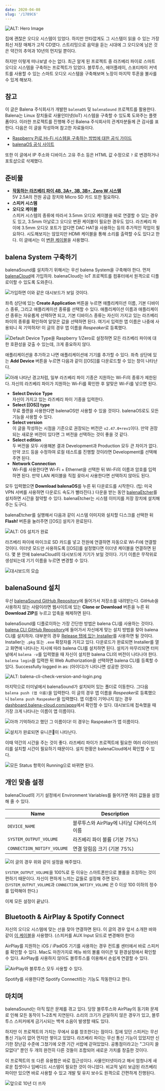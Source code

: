 ```yaml
---
date: 2020-04-08
slug: '/1789C6'
---
```


![ALT: Hero Image](../assets/EED074.jpeg)

집에 괜찮은 오디오 시스템이 있었다. 하지만 안타깝게도 그 시스템이 읽을 수 있는 가장 최신 저장 매체가 고작 CD였다. 스트리밍으로 음악을 듣는 시대에 그 오디오에 남은 것은 약간의 추억과 10년의 먼지일 뿐이다.

하지만 이렇게 떠나보낼 수는 없다. 최근 알게 된 프로젝트 중 라즈베리 파이로 스마트 오디오 시스템을 구축하는 프로젝트가 있었다. 블루투스, 에어플레이, 스포티파이 커넥트를 사용할 수 있는 스마트 오디오 시스템을 구축해보며 노장이 마지막 투혼을 불사를 수 있게 해보자.

## 참고

이 글은 Balena 주식회사가 개발한 `balenaOS` 및 `balenaSound` 프로젝트를 활용한다. Balena는 Linux 장치들로 사물인터넷(IoT) 시스템을 구축할 수 있도록 도와주는 플랫폼이다. 이러한 프로젝트를 진행해 주신 Balena 주식회사의 관계자분들께 큰 감사를 표한다. 다음은 이 글을 작성하며 참고한 자료들이다.

- [Raspberry Pi로 Hi-Fi 시스템을 구축하는 방법에 대한 공식 가이드](https://www.balena.io/blog/turn-your-old-speakers-or-hi-fi-into-bluetooth-receivers-using-only-a-raspberry-pi/)
- [balenaOS 공식 사이트](https://www.balena.io/os/)

또한 이 글에서 IP 주소와 디바이스 고유 주소 등은 HTML 값 수정으로 `?` 로 변경하거나 포토샵으로 삭제했다.

## 준비물

- [**작동하는 라즈베리 파이 4B, 3A+, 3B, 3B+, Zero W 시스템**](https://github.com/balenalabs/balena-sound/blob/master/DeviceSupport.md)  
  5V 2.5A의 전원 공급 장치와 Micro SD 카드 또한 필요하다.
- **스피커 시스템**
- **오디오 케이블**  
  스피커 시스템의 종류에 따라서 3.5mm 오디오 케이블을 바로 연결할 수 있는 경우도 있고, 3.5mm 아날로그 오디오 변환 케이블이 필요한 경우도 있다. 라즈베리 파이에 3.5mm 오디오 포트가 없다면 DAC HAT을 사용하는 등의 추가적인 작업이 필요하다. 시도해보지는 않았지만 HDMI 케이블을 통해 소리를 출력할 수도 있다고 한다. 이 글에서는 이 [변환 케이블](https://www.coupang.com/vp/products/40528383)을 사용했다.

## balena System 구축하기

balenaSound를 설치하기 위해서는 우선 balena System을 구축해야 한다. 먼저 [balenaCloud](https://dashboard.balena-cloud.com/)에 가입하자. balenaCloud는 IoT 프로젝트를 컴퓨터에서 원격으로 디플로이할 수 있도록 도와준다.

![가입하면 이와 같은 대시보드가 보일 것이다.](../assets/5AA7DE.png)

좌측 상단에 있는 **Create Application** 버튼을 누르면 애플리케이션 이름, 기본 디바이스 종류, 그리고 애플리케이션 종류를 선택할 수 있다. 애플리케이션 이름과 애플리케이션 종류는 자유롭게 선택하면 되고, 기본 디바이스 종류는 자신이 가지고 있는 라즈베리 파이의 종류를 확인하여 알맞은 값을 선택하면 된다. 여기서 입력한 앱 이름은 나중에 사용되니 꼭 기억하자! 이 글의 경우 앱 이름을 *Raspeaker*로 등록했다.

![Default Device Type을 Raspberry 1/Zero로 설정하면 모든 라즈베리 파이에 대한 호환성을 갖출 수 있는데, 크게 중요하지 않다.](../assets/65D225.png)

애플리케이션을 추가하고 나면 애플리케이션에 기기를 추가할 수 있다. 좌측 상단에 있는 **Add Device** 버튼을 누르면 다음과 같이 [[OS]]를 다운로드할 수 있는 창이 나타난다.

![아래 나타난 경고처럼, 일부 라즈베리 파이 기종은 지원하는 Wi-Fi의 종류가 제한된다. 자신의 라즈베리 파이가 지원하는 Wi-Fi를 확인한 후 알맞은 Wi-Fi를 넣으면 된다.](../assets/3C71B5.png)

- **Select Device Type**  
  자신이 가지고 있는 라즈베리 파이 기종을 입력한다.
- **Select [[OS]] type**  
  무료 플랜을 사용한다면 balenaOS만 사용할 수 있을 것이다. balenaOS로도 모든 기능을 사용할 수 있다.
- **Select version**  
  이 글을 작성하는 시점을 기준으로 권장되는 버전은 `v2.47.0+rev1`이다. 만약 권장되는 새로운 버전이 있다면 그 버전을 선택하는 것이 좋을 것 같다.
- **Select edition**  
  두 버전을 모두 사용해본 결과 Development과 Production 모두 큰 차이가 없다. 만약 코드 등을 수정하여 로컬 테스트를 진행할 것이라면 Development를 선택해 주면 된다.
- **Network Connection**  
  Wi-Fi를 사용한다면 Wi-Fi + Ethernet을 선택한 뒤 Wi-Fi의 이름과 암호를 입력하면 된다. 만약 LAN 케이블을 직접 꽂아서 사용한다면 선택하지 않아도 된다.

모두 입력했으면 **Download balenaOS**를 누른 뒤 다운로드를 시작한다. (팁: 미국 VPN 서버를 사용하면 다운로드 속도가 빨라진다.) 다운을 받는 동안 [balenaEtcher](https://www.balena.io/etcher/)를 설치하면 시간을 절약할 수 있다. balenaEtcher는 시스템 이미지를 저장 장치에 설치해 주는 도구다.

balenaEtcher를 실행해서 다음과 같이 시스템 이미지와 설치할 디스크를 선택한 뒤 **Flash!** 버튼을 눌러주면 [[OS]] 설치가 완료된다.

![ALT: OS 설치가 완료](../assets/8DD1EA.png)

라즈베리 파이에 마이크로 SD 카드를 넣고 전원에 연결하면 자동으로 Wi-Fi에 연결할 것이다. 이더넷 모드만 사용하도록 [[OS]]를 설정했다면 이더넷 케이블을 연결하면 된다. 몇 분 안에 balenaCloud의 대시보드에 기기가 보일 것이다. 기기 이름은 무작위로 생성되는데 기기 이름을 누르면 변경할 수 있다.

![대시보드의 모습](../assets/13F497.png)

## balenaSound 설치

우선 [balenaSound GitHub Repository](https://github.com/balenalabs/balena-sound)에 들어가서 저장소를 내려받는다. GitHub을 사용하지 않는 사람이라면 웹사이트에 있는 **Clone or Download** 버튼을 누른 뒤 **Download ZIP**를 누르고 압축을 해제하면 된다.

balenaSound를 디플로이하는 가장 간단한 방법은 balena CLI를 사용하는 것이다. [balena CLI GitHub Repository](https://github.com/balena-io/balena-cli)에 들어가서 자신에게 맞는 설치 방법을 찾아 balena CLI를 설치하자. 대부분의 경우 [Release 탭에 있는 Installer](https://github.com/balena-io/balena-cli/releases)를 사용하면 될 것이다. Installer는 `.pkg` 또는 `.exe` 확장자를 가지고 있다. 다운로드가 완료되면 Installer를 열고 화면에 나타나는 지시에 따라 balena CLI를 설치하면 된다. 설치가 마무리되면 터미널에서 `balena -v`를 입력했을 때 자신이 설치한 balena CLI의 버전이 나타나야 한다. `balena login`을 입력한 뒤 Web Authorization을 선택하면 balena CLI를 등록할 수 있다. Successfully logged in as: (아이디)가 나타나면 성공한 것이다.

![ALT: balena-cli-check-version-and-login.png](../assets/C37B97.png)

마지막으로 터미널에서 balenaSound가 설치되어 있는 폴더로 이동한다. 그다음 `balena push (앱 이름)`을 입력한다. 이 글의 경우 앱 이름을 *Raspeaker*로 등록했으니 `balena push Raspeaker`을 입력했다. 앱 이름이 기억나지 않는 경우 [dashboard.balena-cloud.com/apps](https://dashboard.balena-cloud.com/apps)에서 확인할 수 있다. 대시보드에 접속했을 때 가장 크게 나타나는 이름이 앱 이름이다.

![아까 기억하라고 했던 그 이름이다! 이 경우는 Raspeaker가 앱 이름이다.](../assets/FAE4BC.png)

![설치가 완료되면 유니콘🦄이 나타난다.](../assets/DCA788.png)

이때 약간의 시간을 주는 것이 좋다. 라즈베리 파이가 프로젝트에 필요한 여러 라이브러리를 설치할 시간이 필요하기 때문이다. 설치 현황은 balenaCloud에서 확인할 수 있다.

![모든 Status 항목이 Running으로 바뀌면 된다.](../assets/8CB37E.png)

## 개인 맞춤 설정

balenaCloud의 기기 설정에서 Environment Variables를 들어가면 여러 값들을 설정해 줄 수 있다.

| Name                       | Description                                 |
| -------------------------- | ------------------------------------------- |
| `DEVICE_NAME`              | 블루투스와 AirPlay에 나타날 디바이스의 이름 |
| `SYSTEM_OUTPUT_VOLUME`     | 라즈베리 파이 볼륨 (기본 75%)               |
| `CONNECTION_NOTIFY_VOLUME` | 연결 알림음 크기 (기본 75%)                 |

![이 글의 경우 위와 같이 설정을 해주었다.](../assets/40EE41.png)

`SYSTEM_OUTPUT_VOLUME`을 100%로 둔 이유는 스마트폰만으로 볼륨을 조정하는 것이 편하기 때문이다. 자신이 편하게 느끼는 값들로 설정해 주면 된다. (`SYSTEM_OUTPUT_VOLUME`과 `CONNECTION_NOTIFY_VOLUME` 은 0 이상 100 이하의 정수를 입력해야 한다.)

이제 모든 설정이 끝났다.

## Bluetooth & AirPlay & Spotify Connect

자신의 오디오 시스템에 맞는 선을 찾아 연결하면 된다. 이 글의 경우 앞서 소개한 바와 같이 [이 케이블](https://www.coupang.com/vp/products/40528383)을 사용했다. (스피커를 AUX Input 모드로 변경해야 한다)

AirPlay를 지원하는 iOS / iPadOS 기기를 사용하는 경우 컨트롤 센터에서 바로 스피커를 확인할 수 있다. Mac도 마찬가지로 메뉴 바의 볼륨 아이콘 및 환경설정에서 확인할 수 있다. AirPlay를 사용하지 않아도 블루투스를 이용해서 손쉽게 연결할 수 있다.

![AirPlay와 블루투스 모두 사용할 수 있다.](../assets/B57B12.png)

Spotify를 사용한다면 Spotify Connect라는 기능도 작동한다고 한다.

## 마치며

balenaSound는 아직 많은 문제를 겪고 있다. 당장 블루투스와 AirPlay의 동기화 문제로 인해 모든 동작이 1~2초씩 지연된다. 소리의 크기가 균일하지 않은 경우가 있고, 블루투스 스피커에게 금기시되는 백색 소음이 발생할 때도 있다.

하지만 이 프로젝트의 가치는 무에서 유를 창조한다는 점이다. 집에 있던 스피커는 무선 통신 기능이 없어 먼지만 쌓이고 있었다. 라즈베리 파이는 무선 통신 기능이 있었지만 신기한 장난감 수준에 그쳤기에 오랜 기간 서랍에 갇혀있었다. 공통점이라고는 "그다지 쓸모없다" 뿐인 두 개의 완전히 다른 것들이 조합되어 새로운 가치를 창출한 것이다.

이 프로젝트의 또 다른 유용함은 바로 접근성이다. 사물인터넷이라고 해서 엄청나게 새로운 칩셋이나 임베디드 시스템이 필요한 것이 아니었다. 비교적 널리 보급된 라즈베리 파이만 있으면 바로 사용할 수 있고 개발 및 유지 보수도 원격으로 간편하게 진행된다.

![앞으로 10년 더 쓰자](../assets/22A1AE.jpeg)
